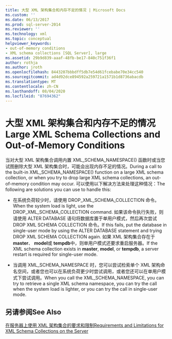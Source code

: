 ```yaml
---
title: 大型 XML 架构集合和内存不足的情况 | Microsoft Docs
ms.custom: ''
ms.date: 06/13/2017
ms.prod: sql-server-2014
ms.reviewer: ''
ms.technology: xml
ms.topic: conceptual
helpviewer_keywords:
- out-of-memory conditions
- XML schema collections [SQL Server], large
ms.assetid: 29b9d839-aaaf-48fb-be17-840c751f36f1
author: rothja
ms.author: jroth
ms.openlocfilehash: 8443207bbbdff5db7e54d61fcebabe70e34cc540
ms.sourcegitcommit: ad4d92dce894592a259721a1571b1d8736abacdb
ms.translationtype: MT
ms.contentlocale: zh-CN
ms.lasthandoff: 08/04/2020
ms.locfileid: "87694362"
---
```

# <a name="large-xml-schema-collections-and-out-of-memory-conditions"></a><span data-ttu-id="927c4-102">大型 XML 架构集合和内存不足的情况</span><span class="sxs-lookup"><span data-stu-id="927c4-102">Large XML Schema Collections and Out-of-Memory Conditions</span></span>
  <span data-ttu-id="927c4-103">当对大型 XML 架构集合调用内置 XML_SCHEMA_NAMESPACE() 函数时或当您试图删除大型 XML 架构集合时，可能会出现内存不足的情况。</span><span class="sxs-lookup"><span data-stu-id="927c4-103">During a call to the built-in XML_SCHEMA_NAMESPACE() function on a large XML schema collection, or when you try to drop large XML schema collections, an out-of-memory condition may occur.</span></span> <span data-ttu-id="927c4-104">可以使用以下解决方法来处理这种情况：</span><span class="sxs-lookup"><span data-stu-id="927c4-104">The following are solutions you can use to handle this:</span></span>  
  
-   <span data-ttu-id="927c4-105">在系统负荷较少时，请使用 DROP_XML_SCHEMA_COLLECTION 命令。</span><span class="sxs-lookup"><span data-stu-id="927c4-105">When the system load is light, use the DROP_XML_SCHEMA_COLLECTION command.</span></span> <span data-ttu-id="927c4-106">如果该命令执行失败，则请使用 ALTER DATABASE 语句将数据库置于单用户模式，然后再次尝试 DROP XML SCHEMA COLLECTION 命令。</span><span class="sxs-lookup"><span data-stu-id="927c4-106">If this fails, put the database in single-user mode by using the ALTER DATABASE statement and trying DROP XML SCHEMA COLLECTION again.</span></span> <span data-ttu-id="927c4-107">如果 XML 架构集合存在于 **master**、 **model**或 **tempdb**中，则单用户模式还要求重启服务器。</span><span class="sxs-lookup"><span data-stu-id="927c4-107">If the XML schema collection exists in **master**, **model**, or **tempdb**, a server restart is required for single-user mode.</span></span>  
  
-   <span data-ttu-id="927c4-108">当调用 XML_SCHEMA_NAMESPACE 时，您可以尝试检索单个 XML 架构命名空间，或者您也可以在系统负荷更少时尝试调用，或者您还可以在单用户模式下尝试调用。</span><span class="sxs-lookup"><span data-stu-id="927c4-108">When you call the XML_SCHEMA_NAMESPACE, you can try to retrieve a single XML schema namespace, you can try the call when the system load is lighter, or you can try the call in single-user mode.</span></span>  
  
## <a name="see-also"></a><span data-ttu-id="927c4-109">另请参阅</span><span class="sxs-lookup"><span data-stu-id="927c4-109">See Also</span></span>  
 [<span data-ttu-id="927c4-110">在服务器上使用 XML 架构集合的要求和限制</span><span class="sxs-lookup"><span data-stu-id="927c4-110">Requirements and Limitations for XML Schema Collections on the Server</span></span>](requirements-and-limitations-for-xml-schema-collections-on-the-server.md)  
  
  
